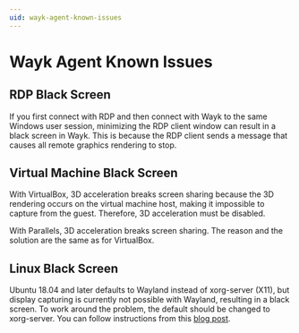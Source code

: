 ```yaml
---
uid: wayk-agent-known-issues
---
```


# Wayk Agent Known Issues

## RDP Black Screen

If you first connect with RDP and then connect with Wayk to the same Windows user session, minimizing the RDP client window can result in a black screen in Wayk. This is because the RDP client sends a message that causes all remote graphics rendering to stop.

## Virtual Machine Black Screen

With VirtualBox, 3D acceleration breaks screen sharing because the 3D rendering occurs on the virtual machine host, making it impossible to capture from the guest. Therefore, 3D acceleration must be disabled.

With Parallels, 3D acceleration breaks screen sharing. The reason and the solution are the same as for VirtualBox.

## Linux Black Screen

Ubuntu 18.04 and later defaults to Wayland instead of xorg-server (X11), but display capturing is currently not possible with Wayland, resulting in a black screen. To work around the problem, the default should be changed to xorg-server. You can follow instructions from this [blog post](https://linuxconfig.org/how-to-disable-wayland-and-enable-xorg-display-server-on-ubuntu-18-04-bionic-beaver-linux).
